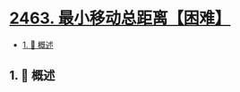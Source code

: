 # [2463. 最小移动总距离【困难】](https://github.com/tnotesjs/TNotes.leetcode/tree/main/notes/2463.%20%E6%9C%80%E5%B0%8F%E7%A7%BB%E5%8A%A8%E6%80%BB%E8%B7%9D%E7%A6%BB%E3%80%90%E5%9B%B0%E9%9A%BE%E3%80%91)

<!-- region:toc -->

- [1. 📝 概述](#1--概述)

<!-- endregion:toc -->

## 1. 📝 概述
